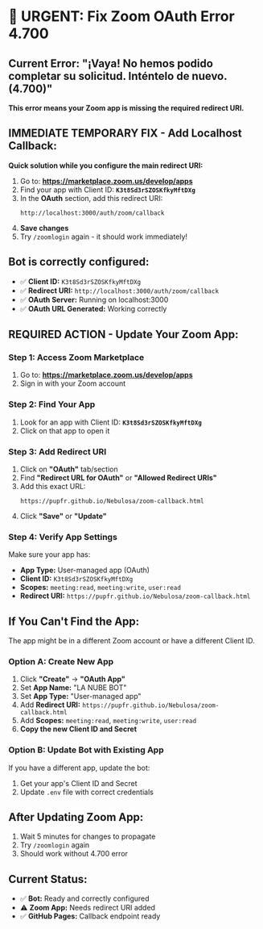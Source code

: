 # 🚨 URGENT: Fix Zoom OAuth Error 4.700

## Current Error: "¡Vaya! No hemos podido completar su solicitud. Inténtelo de nuevo. (4.700)"

**This error means your Zoom app is missing the required redirect URI.**

## IMMEDIATE TEMPORARY FIX - Add Localhost Callback:

**Quick solution while you configure the main redirect URI:**

1. Go to: **https://marketplace.zoom.us/develop/apps**
2. Find your app with Client ID: **`K3t8Sd3rSZOSKfkyMftDXg`**
3. In the **OAuth** section, add this redirect URI:
   ```
   http://localhost:3000/auth/zoom/callback
   ```
4. **Save changes**
5. Try `/zoomlogin` again - it should work immediately!

## Bot is correctly configured:
- ✅ **Client ID:** `K3t8Sd3rSZOSKfkyMftDXg`
- ✅ **Redirect URI:** `http://localhost:3000/auth/zoom/callback`
- ✅ **OAuth Server:** Running on localhost:3000
- ✅ **OAuth URL Generated:** Working correctly

## REQUIRED ACTION - Update Your Zoom App:

### Step 1: Access Zoom Marketplace
1. Go to: **https://marketplace.zoom.us/develop/apps**
2. Sign in with your Zoom account

### Step 2: Find Your App
1. Look for an app with Client ID: **`K3t8Sd3rSZOSKfkyMftDXg`**
2. Click on that app to open it

### Step 3: Add Redirect URI
1. Click on **"OAuth"** tab/section
2. Find **"Redirect URL for OAuth"** or **"Allowed Redirect URIs"**
3. Add this exact URL:
   ```
   https://pupfr.github.io/Nebulosa/zoom-callback.html
   ```
4. Click **"Save"** or **"Update"**

### Step 4: Verify App Settings
Make sure your app has:
- **App Type:** User-managed app (OAuth)
- **Client ID:** `K3t8Sd3rSZOSKfkyMftDXg`
- **Scopes:** `meeting:read`, `meeting:write`, `user:read`
- **Redirect URI:** `https://pupfr.github.io/Nebulosa/zoom-callback.html`

## If You Can't Find the App:
The app might be in a different Zoom account or have a different Client ID.

### Option A: Create New App
1. Click **"Create"** → **"OAuth App"**
2. Set **App Name:** "LA NUBE BOT"
3. Set **App Type:** "User-managed app"
4. Add **Redirect URI:** `https://pupfr.github.io/Nebulosa/zoom-callback.html`
5. Add **Scopes:** `meeting:read`, `meeting:write`, `user:read`
6. **Copy the new Client ID and Secret**

### Option B: Update Bot with Existing App
If you have a different app, update the bot:
1. Get your app's Client ID and Secret
2. Update `.env` file with correct credentials

## After Updating Zoom App:
1. Wait 5 minutes for changes to propagate
2. Try `/zoomlogin` again
3. Should work without 4.700 error

## Current Status:
- ✅ **Bot:** Ready and correctly configured
- ⚠️ **Zoom App:** Needs redirect URI added
- ✅ **GitHub Pages:** Callback endpoint ready
